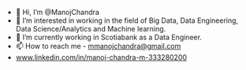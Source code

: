 - 👋 Hi, I’m @ManojChandra
- 👀 I’m interested in working in the field of Big Data, Data Engineering, Data Science/Analytics and Machine learning.
- 🌱 I’m currently working in Scotiabank as a Data Engineer.
- 📫 How to reach me - mmanojchandra@gmail.com
- www.linkedin.com/in/manoj-chandra-m-333280200


<!---
Manoj-Chandra-M/Manoj-Chandra-M is a ✨ special ✨ repository because its `README.md` (this file) appears on your GitHub profile.
You can click the Preview link to take a look at your changes.
--->
